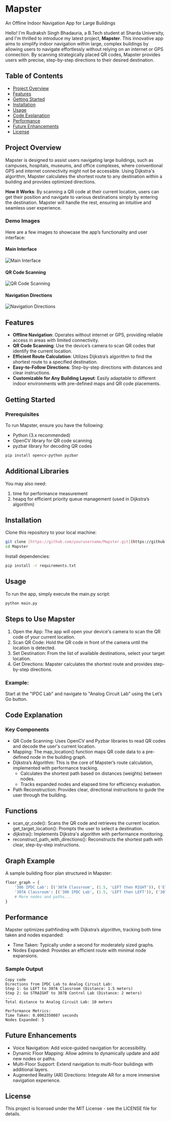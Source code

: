 # Mapster 
An Offline Indoor Navigation App for Large Buildings

Hello! I'm Rudraksh Singh Bhadauria, a B.Tech student at Sharda University, and I'm thrilled to introduce my latest project, **Mapster**. This innovative app aims to simplify indoor navigation within large, complex buildings by allowing users to navigate effortlessly without relying on an internet or GPS connection. By scanning strategically placed QR codes, Mapster provides users with precise, step-by-step directions to their desired destination.

## Table of Contents

* [Project Overview](#project-overview)
* [Features](#features)
* [Getting Started](#getting-started)
* [Installation](#installation)
* [Usage](#usage)
* [Code Explanation](#code-explanation)
* [Performance](#performance)
* [Future Enhancements](#future-enhancements)
* [License](#license)

## Project Overview

Mapster is designed to assist users navigating large buildings, such as campuses, hospitals, museums, and office complexes, where conventional GPS and internet connectivity might not be accessible. Using Dijkstra's algorithm, Mapster calculates the shortest route to any destination within a building and provides optimized directions.

**How it Works**: By scanning a QR code at their current location, users can get their position and navigate to various destinations simply by entering the destination. Mapster will handle the rest, ensuring an intuitive and seamless user experience.

### Demo Images

Here are a few images to showcase the app’s functionality and user interface:

#### Main Interface
![Main Interface](path/to/WhatsApp%20Image%202024-11-12%20at%2020.34.44_96a0b411.jpg)

#### QR Code Scanning
![QR Code Scanning](path/to/WhatsApp%20Image%202024-11-12%20at%2020.34.44_9296915b.jpg)

#### Navigation Directions
![Navigation Directions](path/to/WhatsApp%20Image%202024-11-12%20at%2020.34.44_6e243d87.jpg)

## Features

* **Offline Navigation**: Operates without internet or GPS, providing reliable access in areas with limited connectivity.
* **QR Code Scanning**: Use the device’s camera to scan QR codes that identify the current location.
* **Efficient Route Calculation**: Utilizes Dijkstra’s algorithm to find the shortest route to a specified destination.
* **Easy-to-Follow Directions**: Step-by-step directions with distances and clear instructions.
* **Customizable for Any Building Layout**: Easily adaptable to different indoor environments with pre-defined maps and QR code placements.

## Getting Started

### Prerequisites

To run Mapster, ensure you have the following:

* Python (3.x recommended)
* OpenCV library for QR code scanning
* pyzbar library for decoding QR codes

```Bash
pip install opencv-python pyzbar
```
## Additional Libraries
You may also need:

1. time for performance measurement
2. heapq for efficient priority queue management (used in Dijkstra’s algorithm)

## Installation
Clone this repository to your local machine:

```Bash
git clone [https://github.com/yourusername/Mapster.git](https://github.com/yourusername/Mapster.git)
cd Mapster
```
Install dependencies:

```Bash
pip install -r requirements.txt
```
## Usage
To run the app, simply execute the main.py script:

```Bash
python main.py
```
## Steps to Use Mapster

1. Open the App: The app will open your device's camera to scan the QR code of your current location.
2. Scan QR Code: Hold the QR code in front of the camera until the location is detected.
3. Set Destination: From the list of available destinations, select your target location.
4. Get Directions: Mapster calculates the shortest route and provides step-by-step directions.

### Example:
Start at the "IPDC Lab" and navigate to "Analog Circuit Lab" using the Let’s Go button.

## Code Explanation
### Key Components

- QR Code Scanning: Uses OpenCV and Pyzbar libraries to read QR codes and decode the user's current location.
- Mapping: The map_location() function maps QR code data to a pre-defined node in the building graph.
- Dijkstra’s Algorithm: This is the core of Mapster’s route calculation, implemented with performance tracking.
    - Calculates the shortest path based on distances (weights) between nodes.
    - Tracks expanded nodes and elapsed time for efficiency evaluation.
- Path Reconstruction: Provides clear, directional instructions to guide the user through the building.

## Functions
- scan_qr_code(): Scans the QR code and retrieves the current location.
get_target_location(): Prompts the user to select a destination.
- dijkstra(): Implements Dijkstra's algorithm with performance monitoring.
- reconstruct_path_with_directions(): Reconstructs the shortest path with clear, step-by-step instructions.

## Graph Example
A sample building floor plan structured in Mapster:

```python
floor_graph = {
    '306 IPDC Lab': [('307A Classroom', (1.5, 'LEFT then RIGHT')), ('Elevator', (1, 'RIGHT'))],
    '307A Classroom': [('306 IPDC Lab', (1.5, 'LEFT then LEFT')), ('307B Control Lab', (2, 'STRAIGHT'))],
    # More nodes and paths...
}
```
## Performance
Mapster optimizes pathfinding with Dijkstra’s algorithm, tracking both time taken and nodes expanded:

- Time Taken: Typically under a second for moderately sized graphs.
- Nodes Expanded: Provides an efficient route with minimal node expansions.

### Sample Output
```text
Copy code
Directions from IPDC Lab to Analog Circuit Lab:
Step 1: Go LEFT to 307A Classroom (Distance: 1.5 meters)
Step 2: Go STRAIGHT to 307B Control Lab (Distance: 2 meters)
...
Total distance to Analog Circuit Lab: 10 meters

Performance Metrics:
Time Taken: 0.0002350807 seconds
Nodes Expanded: 5
```
## Future Enhancements
- Voice Navigation: Add voice-guided navigation for accessibility.
- Dynamic Floor Mapping: Allow admins to dynamically update and add new nodes or paths.
- Multi-Floor Support: Extend navigation to multi-floor buildings with additional layers.
- Augmented Reality (AR) Directions: Integrate AR for a more immersive navigation experience.

## License
This project is licensed under the MIT License - see the LICENSE file for details.



